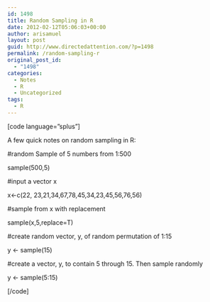 ```yaml
---
id: 1498
title: Random Sampling in R
date: 2012-02-12T05:06:03+00:00
author: arisamuel
layout: post
guid: http://www.directedattention.com/?p=1498
permalink: /random-sampling-r
original_post_id:
  - "1498"
categories:
  - Notes
  - R
  - Uncategorized
tags:
  - R
---
```

[code language=&#8221;splus&#8221;]

A few quick notes on random sampling in R:

#random Sample of 5 numbers from 1:500
  
sample(500,5)

#input a vector x
  
x<-c(22, 23,21,34,67,78,45,34,23,45,56,76,56)

#sample from x with replacement
  
sample(x,5,replace=T)

#create random vector, y, of random permutation of 1:15
  
y <- sample(15)

#create a vector, y, to contain 5 through 15. Then sample randomly
  
y <- sample(5:15)
  
[/code]